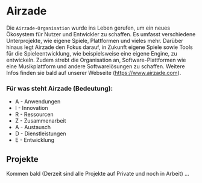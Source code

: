 # Airzade

Die ```Airzade-Organisation``` wurde ins Leben gerufen, um ein neues Ökosystem für Nutzer und Entwickler zu schaffen. Es umfasst verschiedene Unterprojekte, wie eigene Spiele, Plattformen und vieles mehr. Darüber hinaus legt Airzade den Fokus darauf, in Zukunft eigene Spiele sowie Tools für die Spieleentwicklung, wie beispielsweise eine eigene Engine, zu entwickeln. Zudem strebt die Organisation an, Software-Plattformen wie eine Musikplattform und andere Softwarelösungen zu schaffen. Weitere Infos finden sie bald auf unserer Webseite (https://www.airzade.com).

### Für was steht Airzade (Bedeutung):
- A - Anwendungen
- I - Innovation
- R - Ressourcen
- Z - Zusammenarbeit
- A - Austausch
- D - Dienstleistungen
- E - Entwicklung



## Projekte 

Kommen bald (Derzeit sind alle Projekte auf Private und noch in Arbeit) ...
